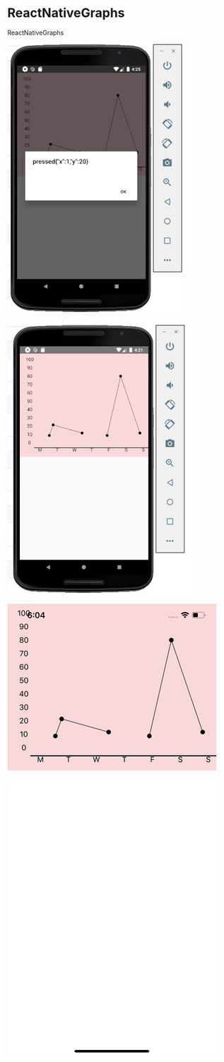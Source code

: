 # ReactNativeGraphs
ReactNativeGraphs

![alt text](https://github.com/musmanrafiq/ReactNativeGraphs/blob/master/screenshoots/line/image1.png?raw=true)

![alt text](https://github.com/musmanrafiq/ReactNativeGraphs/blob/master/screenshoots/line/image2.png?raw=true)

![alt text](https://github.com/musmanrafiq/ReactNativeGraphs/blob/master/screenshoots/line/image3.png?raw=true)


